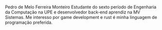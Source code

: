 Pedro de Melo Ferreira Monteiro
Estudante do sexto período de Engenharia da Computação na UPE e desenvolvedor back-end aprendiz na MV Sistemas. Me interesso por game development e rust é minha linguagem de programação preferida.
